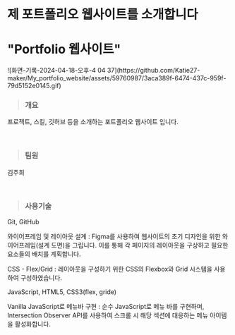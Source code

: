 <h1>제 포트폴리오 웹사이트를 소개합니다</h1>

<h1>"Portfolio 웹사이트"</h1>
![화면-기록-2024-04-18-오후-4 04 37](https://github.com/Katie27-maker/My_portfolio_website/assets/59760987/3aca389f-6474-437c-959f-79d5152e0145.gif)


<blockquote><h3>개요</h3></blockquote>
<p>프로젝트, 스킬, 깃허브 등을 소개하는 포트폴리오 웹사이트 입니다.</p>
<br>

<blockquote><h3>팀원</h3></blockquote>
<p>김주희</p>
<br>

<blockquote><h3>사용기술</h3></blockquote>
<p>Git, GitHub</p>
<p>와이어프레임 및 레이아웃 설계 : Figma를 사용하여 웹사이트의 초기 디자인을 위한 와이어프레임(설계 도면)을 그립니다. 
  이를 통해 각 페이지의 레이아웃을 구상하고 필요한 요소들의 배치를 계획합니다.</p>
<p>CSS - Flex/Grid : 레이아웃을 구성하기 위한 CSS의 Flexbox와 Grid 시스템을 사용하여 구성하였습니다.</p>
<p>JavaScript, HTML5, CSS3(flex, gride)</p>
<p>Vanilla JavaScript로 메뉴바 구현 : 순수 JavaScript로 메뉴 바를 구현하며, Intersection Observer API를 사용하여 스크롤 시 해당 섹션에 대응하는 메뉴 아이템을 활성화합니다.</p>
<br>
